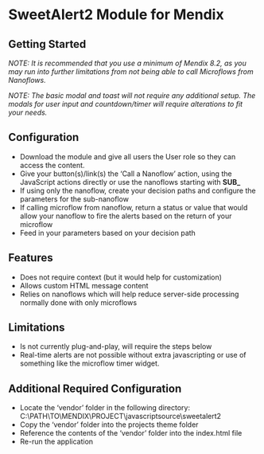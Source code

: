 # SweetAlert2 Module for Mendix

## Getting Started
_NOTE: It is recommended that you use a minimum of Mendix 8.2, as you may run into further limitations from not being able to call Microflows from Nanoflows._

_NOTE: The basic modal and toast will not require any additional setup. The modals for user input and countdown/timer will require alterations to fit your needs._

## Configuration
- Download the module and give all users the User role so they can access the content.
- Give your button(s)/link(s) the ‘Call a Nanoflow’ action, using the JavaScript actions directly or use the nanoflows starting with **SUB_**
- If using only the nanoflow, create your decision paths and configure the parameters for the sub-nanoflow
- If calling microflow from nanoflow, return a status or value that would allow your nanoflow to fire the alerts based on the return of your microflow
- Feed in your parameters based on your decision path

## Features
- Does not require context (but it would help for customization)
- Allows custom HTML message content
- Relies on nanoflows which will help reduce server-side processing normally done with only microflows

## Limitations
- Is not currently plug-and-play, will require the steps below
- Real-time alerts are not possible without extra javascripting or use of something like the microflow timer widget.

## Additional Required Configuration
- Locate the ‘vendor’ folder in the following directory: C:\PATH\TO\MENDIX\PROJECT\\javascriptsource\sweetalert2
- Copy the ‘vendor’ folder into the projects theme folder
- Reference the contents of the ‘vendor’ folder into the index.html file
- Re-run the application